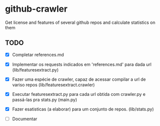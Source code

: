 # github-crawler
Get license and features of several github repos and calculate statistics on them

## TODO
- [x] Completar references.md
- [x] Implementar os requests indicados em 'references.md' para dada url (lib/featuresextract.py)
- [x] Fazer uma espécie de crawler, capaz de acessar compilar a url de variso repos (lib/featuresextract.crawler)
- [x] Executar featuresextract.py para cada url obtida com  crawler.py e passá-las pra stats.py (main.py)
- [x] Fazer esatisticas (a elaborar) para um conjunto de repos. (lib/stats.py)
- [ ] Documentar 

